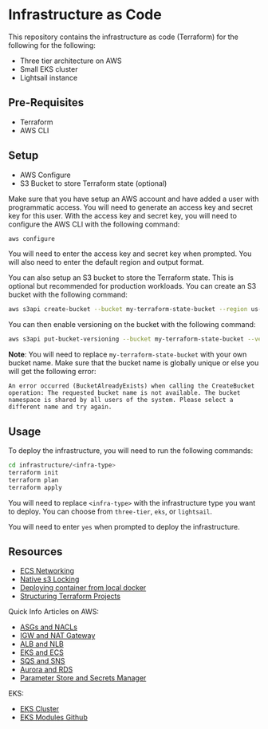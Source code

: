# Infrastructure as Code

This repository contains the infrastructure as code (Terraform) for the following for the following:
- Three tier architecture on AWS
- Small EKS cluster
- Lightsail instance

## Pre-Requisites

- Terraform
- AWS CLI

## Setup

- AWS Configure
- S3 Bucket to store Terraform state (optional)

Make sure that you have setup an AWS account and have added a user with programmatic access. You will need to generate an access key and secret key for this user. With the access key and secret key, you will need to configure the AWS CLI with the following command:

```bash
aws configure
```

You will need to enter the access key and secret key when prompted. You will also need to enter the default region and output format.

You can also setup an S3 bucket to store the Terraform state. This is optional but recommended for production workloads. You can create an S3 bucket with the following command:

```bash
aws s3api create-bucket --bucket my-terraform-state-bucket --region us-east-1
```

You can then enable versioning on the bucket with the following command:

```bash
aws s3api put-bucket-versioning --bucket my-terraform-state-bucket --versioning-configuration Status=Enabled
```

**Note**: You will need to replace `my-terraform-state-bucket` with your own bucket name. Make sure that the bucket name is globally unique or else you will get the following error:

```
An error occurred (BucketAlreadyExists) when calling the CreateBucket operation: The requested bucket name is not available. The bucket namespace is shared by all users of the system. Please select a different name and try again.
```

## Usage

To deploy the infrastructure, you will need to run the following commands:

```bash
cd infrastructure/<infra-type>
terraform init
terraform plan
terraform apply
```

You will need to replace `<infra-type>` with the infrastructure type you want to deploy. You can choose from `three-tier`, `eks`, or `lightsail`.

You will need to enter `yes` when prompted to deploy the infrastructure.


## Resources
- [ECS Networking](https://section411.com/2019/07/hello-world/)
- [Native s3 Locking](https://rafaelmedeiros94.medium.com/goodbye-dynamodb-terraform-s3-backend-now-supports-native-locking-06f74037ad39)
- [Deploying container from local docker](https://erik-ekberg.medium.com/terraform-ecs-fargate-example-1397d3ab7f02)
- [Structuring Terraform Projects](https://spacelift.io/blog/terraform-files#best-practices-for-structuring-terraform-projects)

Quick Info Articles on AWS:
- [ASGs and NACLs](https://medium.com/awesome-cloud/aws-difference-between-security-groups-and-network-acls-adc632ea29ae)
- [IGW and NAT Gateway](https://medium.com/awesome-cloud/aws-vpc-difference-between-internet-gateway-and-nat-gateway-c9177e710af6)
- [ALB and NLB](https://medium.com/awesome-cloud/aws-difference-between-application-load-balancer-and-network-load-balancer-cb8b6cd296a4)
- [EKS and ECS](https://medium.com/awesome-cloud/aws-amazon-eks-vs-amazon-ecs-comparison-difference-between-eks-and-ecs-7451abd23859)
- [SQS and SNS](https://medium.com/awesome-cloud/aws-difference-between-sqs-and-sns-61a397bf76c5)
- [Aurora and RDS](https://medium.com/awesome-cloud/aws-difference-between-amazon-aurora-and-amazon-rds-comparison-aws-aurora-vs-aws-rds-databases-60a69dbec41f)
- [Parameter Store and Secrets Manager](https://medium.com/awesome-cloud/aws-difference-between-secrets-manager-and-parameter-store-systems-manager-f02686604eae)

EKS:
- [EKS Cluster](https://medium.com/@tech_18484/step-by-step-guide-creating-an-eks-cluster-with-terraform-resources-iam-roles-for-service-df1c5e389811)
- [EKS Modules Github](https://github.com/terraform-aws-modules/terraform-aws-eks)